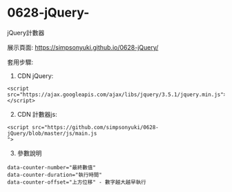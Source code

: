 # 0628-jQuery-
jQuery計數器

展示頁面: https://simpsonyuki.github.io/0628-jQuery/

套用步驟: 
1. CDN jQuery:
```
<script src="https://ajax.googleapis.com/ajax/libs/jquery/3.5.1/jquery.min.js"></script>
```
2. CDN 計數器js:
```
<script src="https://github.com/simpsonyuki/0628-jQuery/blob/master/js/main.js
">
```
3. 參數說明
```
data-counter-number="最終數值"
data-counter-duration="執行時間"
data-counter-offset="上方位移" - 數字越大越早執行
```